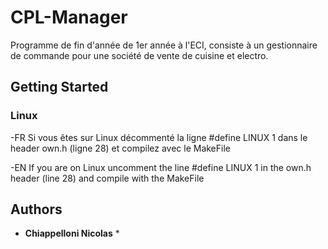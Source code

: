 # CPL-Manager
Programme de fin d'année de 1er année à l'ECI, consiste à un gestionnaire de commande
pour une société de vente de cuisine et electro.

## Getting Started

### Linux
-FR
Si vous êtes sur Linux décommenté la ligne  #define LINUX 1 dans le header 
own.h (ligne 28) et compilez avec le MakeFile 

-EN
If you are on Linux uncomment the line #define LINUX 1 in the own.h header
(line 28) and compile with the MakeFile


## Authors
* **Chiappelloni Nicolas** *
